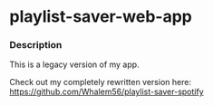 # playlist-saver-web-app

### Description
This is a legacy version of my app. 

Check out my completely rewritten version here: https://github.com/Whalem56/playlist-saver-spotify
